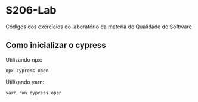 # S206-Lab
Códigos dos exercícios do laboratório da matéria de Qualidade de Software

## Como inicializar o cypress
Utilizando npx:
```bash
npx cypress open
```

Utilizando yarn:
```bash
yarn run cypress open
```
